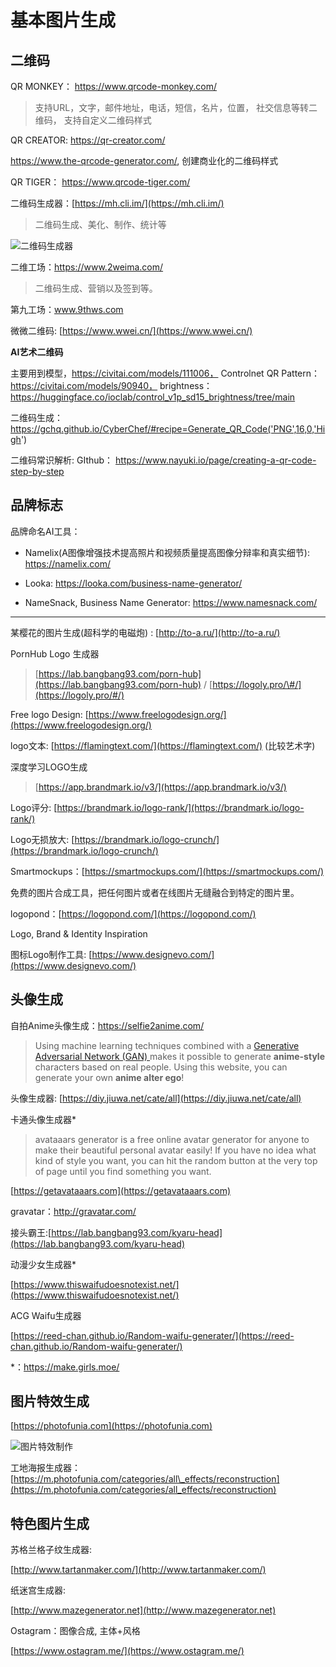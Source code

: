 # 基本图片生成

## 二维码

QR MONKEY： https://www.qrcode-monkey.com/

> 支持URL，文字，邮件地址，电话，短信，名片，位置， 社交信息等转二维码， 支持自定义二维码样式

QR CREATOR: https://qr-creator.com/

https://www.the-qrcode-generator.com/, 创建商业化的二维码样式

QR TIGER： https://www.qrcode-tiger.com/

二维码生成器：[https://mh.cli.im/](https://mh.cli.im/)

> 二维码生成、美化、制作、统计等

![二维码生成器](https://i.imgur.com/NqIFL7t.png)

二维工场：https://www.2weima.com/

> 二维码生成、营销以及签到等。

第九工场：www.9thws.com

微微二维码: [https://www.wwei.cn/](https://www.wwei.cn/)

**AI艺术二维码** 

主要用到模型，https://civitai.com/models/111006， Controlnet QR Pattern：https://civitai.com/models/90940， brightness： https://huggingface.co/ioclab/control_v1p_sd15_brightness/tree/main

二维码生成：https://gchq.github.io/CyberChef/#recipe=Generate_QR_Code('PNG',16,0,'High')

二维码常识解析: GIthub： https://www.nayuki.io/page/creating-a-qr-code-step-by-step

## 品牌标志

品牌命名AI工具：

- Namelix(A图像增强技术提高照片和视频质量提高图像分辩率和真实细节): https://namelix.com/   

- Looka: https://looka.com/business-name-generator/   

- NameSnack, Business Name Generator: https://www.namesnack.com/

---

某樱花的图片生成\(超科学的电磁炮\) : [http://to-a.ru/](http://to-a.ru/)

PornHub Logo 生成器

> [https://lab.bangbang93.com/porn-hub](https://lab.bangbang93.com/porn-hub) / [https://logoly.pro/\#/](https://logoly.pro/#/)

Free logo Design: [https://www.freelogodesign.org/](https://www.freelogodesign.org/)

logo文本: [https://flamingtext.com/](https://flamingtext.com/) \(比较艺术字\)

深度学习LOGO生成

> [https://app.brandmark.io/v3/](https://app.brandmark.io/v3/)

Logo评分: [https://brandmark.io/logo-rank/](https://brandmark.io/logo-rank/)

Logo无损放大: [https://brandmark.io/logo-crunch/](https://brandmark.io/logo-crunch/)

Smartmockups：[https://smartmockups.com/](https://smartmockups.com/)

免费的图片合成工具，把任何图片或者在线图片无缝融合到特定的图片里。

logopond：[https://logopond.com/](https://logopond.com/)

Logo, Brand & Identity Inspiration

图标Logo制作工具: [https://www.designevo.com/](https://www.designevo.com/)

## 头像生成

自拍Anime头像生成：https://selfie2anime.com/

> Using machine learning techniques combined with a [Generative Adversarial Network (GAN) ](https://en.wikipedia.org/wiki/Generative_adversarial_network)makes it possible to generate **anime-style** characters based on real people. Using this website, you can generate your own **anime alter ego**! 

头像生成器: [https://diy.jiuwa.net/cate/all](https://diy.jiuwa.net/cate/all)

卡通头像生成器\*

> avataaars generator is a free online avatar generator for anyone to make their beautiful personal avatar easily! If you have no idea what kind of style you want, you can hit the random button at the very top of page until you find something you want.

[https://getavataaars.com](https://getavataaars.com)

gravatar：http://gravatar.com/

接头霸王:[https://lab.bangbang93.com/kyaru-head](https://lab.bangbang93.com/kyaru-head)

动漫少女生成器\*

[https://www.thiswaifudoesnotexist.net/](https://www.thiswaifudoesnotexist.net/)

ACG Waifu生成器

[https://reed-chan.github.io/Random-waifu-generater/](https://reed-chan.github.io/Random-waifu-generater/)

*：https://make.girls.moe/

## 图片特效生成

[https://photofunia.com](https://photofunia.com)

![图片特效制作](https://i.imgur.com/PmUJJQw.png)

工地海报生成器：[https://m.photofunia.com/categories/all\_effects/reconstruction](https://m.photofunia.com/categories/all_effects/reconstruction)

## 特色图片生成

苏格兰格子纹生成器:

[http://www.tartanmaker.com/](http://www.tartanmaker.com/) 

纸迷宫生成器: 

[http://www.mazegenerator.net](http://www.mazegenerator.net)

Ostagram：图像合成, 主体+风格

[https://www.ostagram.me/](https://www.ostagram.me/)

